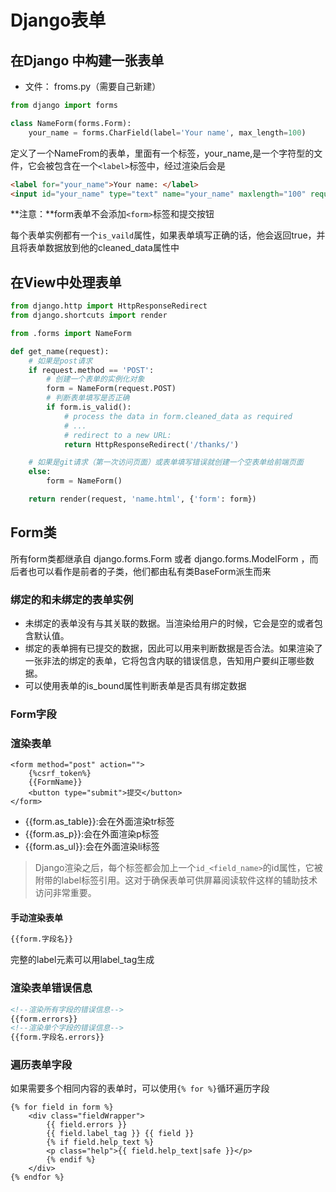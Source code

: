 # Django表单

## 在Django 中构建一张表单

* 文件： froms.py（需要自己新建）

```python
from django import forms

class NameForm(forms.Form):
    your_name = forms.CharField(label='Your name', max_length=100)
```

定义了一个NameFrom的表单，里面有一个标签，your_name,是一个字符型的文件，它会被包含在一个`<label>`标签中，经过渲染后会是

```html
<label for="your_name">Your name: </label>
<input id="your_name" type="text" name="your_name" maxlength="100" required>
```

**注意：**form表单不会添加`<form>`标签和提交按钮

每个表单实例都有一个`is_vaild`属性，如果表单填写正确的话，他会返回true，并且将表单数据放到他的cleaned_data属性中

## 在View中处理表单

```python
from django.http import HttpResponseRedirect
from django.shortcuts import render

from .forms import NameForm

def get_name(request):
    # 如果是post请求
    if request.method == 'POST':
        # 创建一个表单的实例化对象
        form = NameForm(request.POST)
        # 判断表单填写是否正确
        if form.is_valid():
            # process the data in form.cleaned_data as required
            # ...
            # redirect to a new URL:
            return HttpResponseRedirect('/thanks/')

    # 如果是git请求（第一次访问页面）或表单填写错误就创建一个空表单给前端页面
    else:
        form = NameForm()

    return render(request, 'name.html', {'form': form})
```

## Form类

所有form类都继承自 django.forms.Form 或者 django.forms.ModelForm ，而后者也可以看作是前者的子类，他们都由私有类BaseForm派生而来

### 绑定的和未绑定的表单实例

* 未绑定的表单没有与其关联的数据。当渲染给用户的时候，它会是空的或者包含默认值。
* 绑定的表单拥有已提交的数据，因此可以用来判断数据是否合法。如果渲染了一张非法的绑定的表单，它将包含内联的错误信息，告知用户要纠正哪些数据。
* 可以使用表单的is_bound属性判断表单是否具有绑定数据

### Form字段

### 渲染表单

```django
<form method="post" action="">
    {%csrf_token%}
    {{FormName}}
    <button type="submit">提交</button>
</form>
```

* {{form.as_table}}:会在外面渲染tr标签
* {{form.as_p}}:会在外面渲染p标签
* {{form.as_ul}}:会在外面渲染li标签

>Django渲染之后，每个标签都会加上一个`id_<field_name>`的id属性，它被附带的label标签引用。这对于确保表单可供屏幕阅读软件这样的辅助技术访问非常重要。

#### 手动渲染表单

```html
{{form.字段名}}
```

完整的label元素可以用label_tag生成

### 渲染表单错误信息

```html
<!--渲染所有字段的错误信息-->
{{form.errors}}
<!--渲染单个字段的错误信息-->
{{form.字段名.errors}}
```

### 遍历表单字段

如果需要多个相同内容的表单时，可以使用`{% for %}`循环遍历字段

```django html
{% for field in form %}
    <div class="fieldWrapper">
        {{ field.errors }}
        {{ field.label_tag }} {{ field }}
        {% if field.help_text %}
        <p class="help">{{ field.help_text|safe }}</p>
        {% endif %}
    </div>
{% endfor %}
```